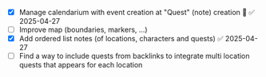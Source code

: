 
- [x] Manage calendarium with event creation at "Quest" (note) creation 🔽 ✅ 2025-04-27
- [ ] Improve map (boundaries, markers, ...)
- [x] Add ordered list notes (of locations, characters and quests) ✅ 2025-04-27
- [ ] Find a way to include quests from backlinks to integrate multi location quests that appears for each location